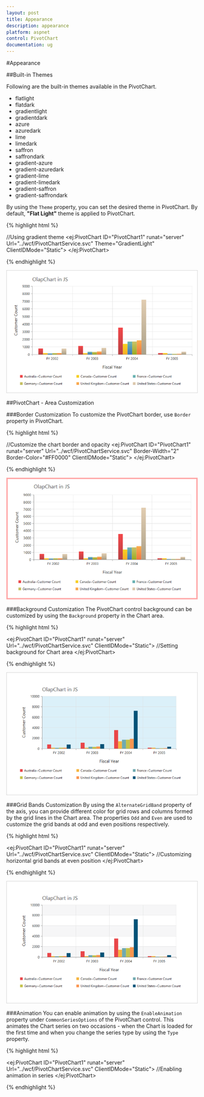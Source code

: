 ```yaml
---
layout: post
title: Appearance
description: appearance
platform: aspnet
control: PivotChart
documentation: ug
---
```


#Appearance

##Built-in Themes

Following are the built-in themes available in the PivotChart.

* flatlight
* flatdark
* gradientlight
* gradientdark
* azure
* azuredark
* lime
* limedark
* saffron
* saffrondark
* gradient-azure
* gradient-azuredark
* gradient-lime
* gradient-limedark
* gradient-saffron
* gradient-saffrondark

By using the `Theme` property, you can set the desired theme in PivotChart. By default, **"Flat Light"** theme is applied to PivotChart.

{% highlight html %}

//Using gradient theme
<ej:PivotChart ID="PivotChart1" runat="server" Url="../wcf/PivotChartService.svc"  Theme="GradientLight" ClientIDMode="Static">
  <Size Width="950px" Height="460px"></Size>
</ej:PivotChart>

{% endhighlight %}

![](Appearance_images/themes.png)

##PivotChart - Area Customization

###Border Customization
To customize the PivotChart border, use `Border` property in PivotChart.

{% highlight html %}

//Customize the chart border and opacity
<ej:PivotChart ID="PivotChart1" runat="server" Url="../wcf/PivotChartService.svc"  Border-Width="2" Border-Color="#FF0000" ClientIDMode="Static">
<Size Width="950px" Height="460px"></Size>
</ej:PivotChart>

{% endhighlight %}

![](Appearance_images/bordercustomize.png)

###Background Customization
The PivotChart control background can be customized by using the `Background` property in the Chart area.

{% highlight html %}

<ej:PivotChart ID="PivotChart1" runat="server" Url="../wcf/PivotChartService.svc" ClientIDMode="Static">
    //Setting background for Chart area
    <ChartArea Background="skyblue"></ChartArea>
    <Size Width="950px" Height="460px"></Size>
</ej:PivotChart>

{% endhighlight %}

![](Appearance_images/backgroundcutomize.png)

###Grid Bands Customization
By using the `AlternateGridBand` property of the axis, you can provide different color for grid rows and columns formed by the grid lines in the Chart area. The properties `Odd` and `Even` are used to customize the grid bands at odd and even positions respectively.

{% highlight html %}

<ej:PivotChart ID="PivotChart1" runat="server" Url="../wcf/PivotChartService.svc" ClientIDMode="Static">
    //Customizing horizontal grid bands at even position
    <primaryyaxis>
        <AlternateGridBand Even-Fill="#A7A9AB" Even-Opacity="0.1" />
    </primaryyaxis>
    <Size Width="950px" Height="460px"></Size>
</ej:PivotChart>

{% endhighlight %}

![](Appearance_images/gridbands.png)

###Animation
You can enable animation by using the `EnableAnimation` property under `CommonSeriesOptions` of the PivotChart control. This animates the Chart series on two occasions - when the Chart is loaded for the first time and when you change the series type by using the `Type` property.

{% highlight html %}

<ej:PivotChart ID="PivotChart1" runat="server" Url="../wcf/PivotChartService.svc" ClientIDMode="Static">
    //Enabling animation in series
    <CommonSeriesOptions EnableAnimation="True" />
    <Size Width="950px" Height="460px"></Size>
</ej:PivotChart>

{% endhighlight %}   
